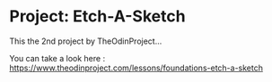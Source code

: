 # Project: Etch-A-Sketch 

This the 2nd project by TheOdinProject...

You can take a look here : https://www.theodinproject.com/lessons/foundations-etch-a-sketch